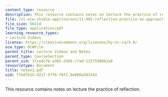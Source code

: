 ```yaml
---
content_type: resource
description: This resource contains notes on lecture the practice of reflection.
file: /ol-ocw-studio-app/courses/11-965-reflective-practice-an-approach-for-expanding-your-learning-frontiers-january-iap-2007/f7ed7b15d21f57f6f9f18e660a303343_notes2.pdf
file_size: 56114
file_type: application/pdf
learning_resource_types:
- Lecture Videos
license: https://creativecommons.org/licenses/by-nc-sa/4.0/
ocw_type: OCWFile
parent_title: Lecture Videos and Notes
parent_type: CourseSection
parent_uid: 37ce4cfb-a382-d3b9-c7ad-12575988b2a0
resourcetype: Document
title: notes2.pdf
uid: f7ed7b15-d21f-57f6-f9f1-8e660a303343
---
```

This resource contains notes on lecture the practice of reflection.